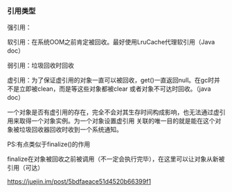 ### 引用类型

强引用：

软引用：在系统OOM之前肯定被回收。最好使用LruCache代理软引用（Java doc）

弱引用：垃圾回收时回收

虚引用：为了保证虚引用的对象一直可以被回收，get()一直返回null。在gc时并不是立即被clean，而是等这些对象都被clear
或者对象不可达时回收。（java doc）

一个对象是否有虚引用的存在，完全不会对其生存时间构成影响，也无法通过虚引用来取得一个对象实例。为一个对象设置虚引用
关联的唯一目的就是能在这个对象被垃圾回收器回收时收到一个系统通知。

PS:有点类似于finalize()的作用



finalize在对象被回收之前被调用（不一定会执行完毕），在这里可以让对象从新被引用（可达）

https://juejin.im/post/5bdfaeace51d4520b66399f1